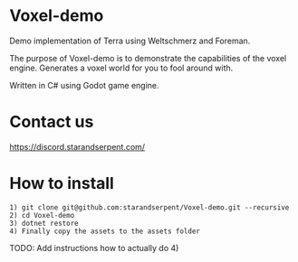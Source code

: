 # Voxel-demo
Demo implementation of Terra using Weltschmerz and Foreman.

The purpose of Voxel-demo is to demonstrate the capabilities of the voxel engine. Generates a voxel world for you to fool around with.

Written in C# using Godot game engine.

# Contact us
https://discord.starandserpent.com/

# How to install

```
1) git clone git@github.com:starandserpent/Voxel-demo.git --recursive
2) cd Voxel-demo
3) dotnet restore
4) Finally copy the assets to the assets folder
```
TODO: Add instructions how to actually do 4)

